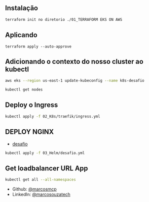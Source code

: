 
## Instalação
```sh
terraform init no diretorio ./01_TERRAFORM EKS ON AWS
```
## Aplicando
```shs
terraform apply --auto-approve
```
## Adicionando o contexto do nosso cluster ao kubectl
```bash
aws eks --region us-east-1 update-kubeconfig --name k8s-desafio
```
```bash
kubectl get nodes
```
## Deploy o Ingress
```bash
kubectl apply -f 02_K8s/traefik/ingress.yml
```
## DEPLOY NGINX
* [desafio](https://github.com/marcosmcp/desafio)
```bash
kubectl apply -f 03_Helm/desafio.yml
```
## Get loadbalancer URL App
```bash
kubectl get all --all-namespaces
```

* Github: [@marcosmcp](https://github.com/marcosmcp)
* LinkedIn: [@marcosouzatech](https://linkedin.com/in/marcosouzatech)

